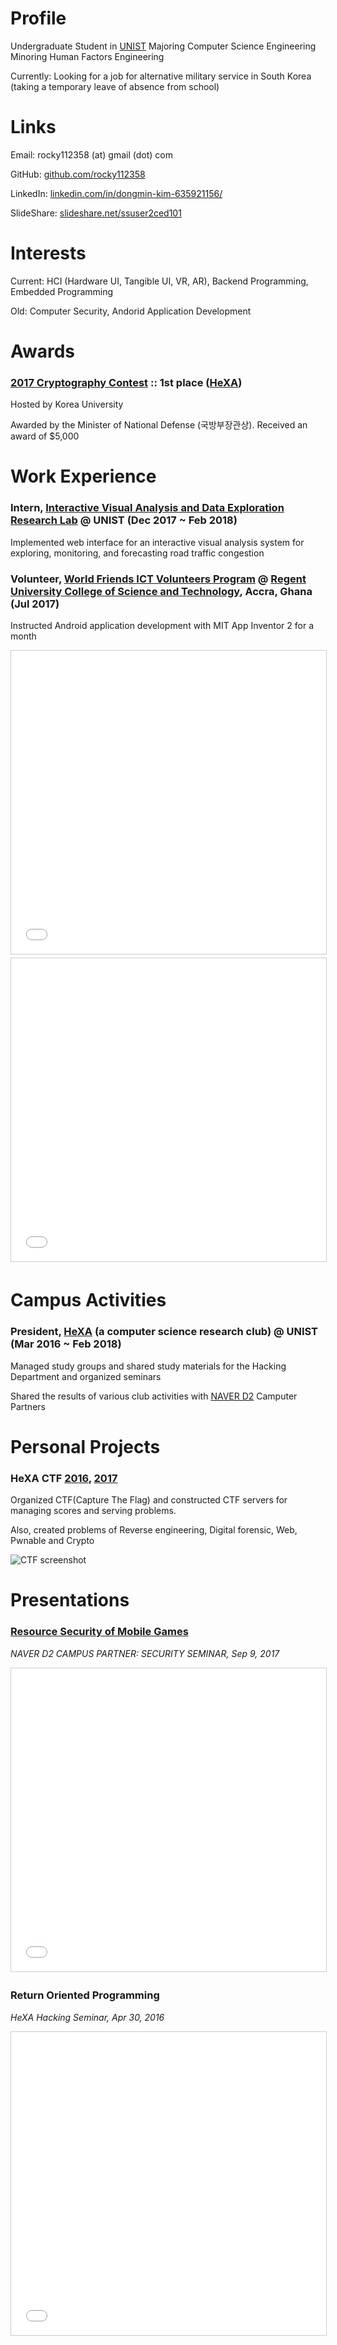 # Profile

Undergraduate Student in [UNIST](https://unist.ac.kr)
Majoring Computer Science Engineering
Minoring Human Factors Engineering

Currently: Looking for a job for alternative military service in South Korea (taking a temporary leave of absence from school)

# Links

Email: rocky112358 (at) gmail (dot) com

GitHub: [github.com/rocky112358](https://github.com/rocky112358)

LinkedIn: [linkedin.com/in/dongmin-kim-635921156/](https://linkedin.com/in/dongmin-kim-635921156/)

SlideShare: [slideshare.net/ssuser2ced101](https://www.slideshare.net/ssuser2ced101)

# Interests

Current: HCI (Hardware UI, Tangible UI, VR, AR), Backend Programming, Embedded Programming

Old: Computer Security, Andorid Application Development

# Awards

### [2017 Cryptography Contest](https://www.facebook.com/allthatcrypto) :: 1st place ([HeXA](http://hexa.pro))

Hosted by Korea University

Awarded by the Minister of National Defense (국방부장관상). Received an award of $5,000

# Work Experience

### Intern, [Interactive Visual Analysis and Data Exploration Research Lab](http://ivaderlab.unist.ac.kr/) @ UNIST (Dec 2017 ~ Feb 2018)

Implemented web interface for an interactive visual analysis system for exploring, monitoring, and forecasting road traffic congestion

### Volunteer, [World Friends ICT Volunteers Program](https://kiv.nia.or.kr/front/main/main.do) @ [Regent University College of Science and Technology](http://regent.edu.gh/), Accra, Ghana (Jul 2017)

Instructed Android application development with MIT App Inventor 2 for a month

<center><iframe src="//www.slideshare.net/slideshow/embed_code/key/JklHyAKTBwJfQo" width="595" height="485" frameborder="0" marginwidth="0" marginheight="0" scrolling="no" style="border:1px solid #CCC; border-width:1px; margin-bottom:5px; max-width: 100%;" allowfullscreen> </iframe></center>

<center><iframe src="//www.slideshare.net/slideshow/embed_code/key/LTPJZsmIRBscPG" width="595" height="485" frameborder="0" marginwidth="0" marginheight="0" scrolling="no" style="border:1px solid #CCC; border-width:1px; margin-bottom:5px; max-width: 100%;" allowfullscreen> </iframe></center>

# Campus Activities

### President, [HeXA](http://hexa.pro) (a computer science research club) @ UNIST (Mar 2016 ~ Feb 2018)

Managed study groups and shared study materials for the Hacking Department and organized seminars

Shared the results of various club activities with [NAVER D2](https://d2.naver.com/home) Camputer Partners

# Personal Projects

### HeXA CTF [2016](https://www.facebook.com/unist.hexa/photos/a.350957168329280.83849.350919224999741/1138393716252284/?type=1&theater), [2017](https://www.facebook.com/unist.hexa/photos/a.350957168329280.83849.350919224999741/1520507618040890/?type=1&theater)

Organized CTF(Capture The Flag) and constructed CTF servers for managing scores and serving problems. 

Also, created problems of Reverse engineering, Digital forensic, Web, Pwnable and Crypto

![CTF screenshot](/images/ctf.png)

# Presentations

### [Resource Security of Mobile Games](https://www.slideshare.net/ssuser2ced101/partner-day-85254729) 

_NAVER D2 CAMPUS PARTNER: SECURITY SEMINAR, Sep 9, 2017_

<center><iframe src="//www.slideshare.net/slideshow/embed_code/key/H2qEHdIY1wdFJ6" width="595" height="485" frameborder="0" marginwidth="0" marginheight="0" scrolling="no" style="border:1px solid #CCC; border-width:1px; margin-bottom:5px; max-width: 100%;" allowfullscreen> </iframe></center>

### Return Oriented Programming

_HeXA Hacking Seminar, Apr 30, 2016_

<center><iframe src="//www.slideshare.net/slideshow/embed_code/key/meO03hjSexJY89" width="595" height="485" frameborder="0" marginwidth="0" marginheight="0" scrolling="no" style="border:1px solid #CCC; border-width:1px; margin-bottom:5px; max-width: 100%;" allowfullscreen> </iframe></center>
